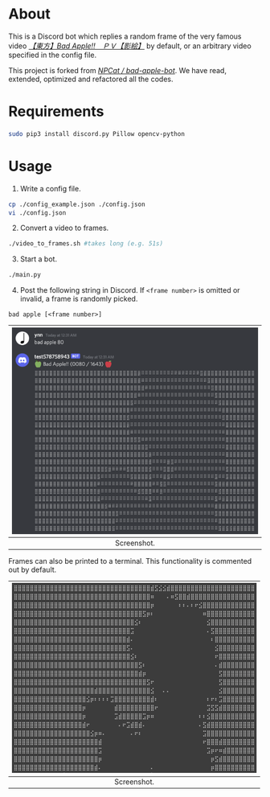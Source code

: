 # About

This is a Discord bot which replies a random frame of the very famous video [*【東方】Bad Apple!!　ＰＶ【影絵】*](https://www.nicovideo.jp/watch/sm8628149) by default, or an arbitrary video specified in the config file.

This project is forked from [*NPCat / bad-apple-bot*](https://github.com/NPCat/bad-apple-bot). We have read, extended, optimized and refactored all the codes.

# Requirements

```bash
sudo pip3 install discord.py Pillow opencv-python
```

# Usage

1. Write a config file.

```bash
cp ./config_example.json ./config.json
vi ./config.json
```

2. Convert a video to frames.

```bash
./video_to_frames.sh #takes long (e.g. 51s)
```

3. Start a bot.

```bash
./main.py
```

4. Post the following string in Discord. If `<frame number>` is omitted or invalid, a frame is randomly picked.

```
bad apple [<frame number>]
```

| ![](./readme_assets/ss.png) |
|:-:|
| Screenshot. |

Frames can also be printed to a terminal. This functionality is commented out by default.

| ![](./readme_assets/ss2.png) |
|:-:|
| Screenshot. |

